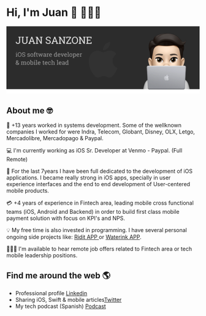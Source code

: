 # Hi, I'm Juan 👋 👨🏻‍💻

<img src="https://raw.githubusercontent.com/juansanzone/juansanzone/master/header.png" alt="banner that says Juan Sanzone - iOS developer, tech lead">

## About me 🤓

🏢 +13 years worked in systems development. Some of the wellknown companies I worked for were Indra, Telecom, Globant, Disney, OLX, Letgo, Mercadolibre, Mercadopago & Paypal.

💻 I'm currently working as iOS Sr. Developer at Venmo - Paypal. (Full Remote)

📱 For the last 7years I have been full dedicated to the development of iOS applications. I became really strong in iOS apps, specially in user experience interfaces and the end to end development of User-centered mobile products.

💳 +4 years of experience in Fintech area, leading mobile cross functional teams (iOS, Android and Backend) in order to build first class mobile payment solution with focus on KPI's and NPS.

💡 My free time is also invested in programming. I have several personal ongoing side projects like:  <a href="https://apps.apple.com/us/app/ridit/id1442148798?l=es"> Ridit APP </a> or  <a href="https://apps.apple.com/us/app/waterink/id1250941742">Waterink APP</a>.

👨🏻‍💻 I'm available to hear remote job offers related to Fintech area or tech mobile leadership positions.

## Find me around the web 🌎 

- Professional profile <a href="https://www.linkedin.com/in/juansanzone/">Linkedin</a>
- Sharing iOS, Swift & mobile articles<a href="https://www.twitter.com/johnsanzo">Twitter</a>
- My tech podcast (Spanish) <a href="https://anchor.fm/techbros">Podcast</a>

<!--
**juansanzone/juansanzone** is a ✨ _special_ ✨ repository because its `README.md` (this file) appears on your GitHub profile.

Here are some ideas to get you started:

- 🔭 I’m currently working on ...
- 🌱 I’m currently learning ...
- 👯 I’m looking to collaborate on ...
- 🤔 I’m looking for help with ...
- 💬 Ask me about ...
- 📫 How to reach me: ...
- 😄 Pronouns: ...
- ⚡ Fun fact: ...
-->
